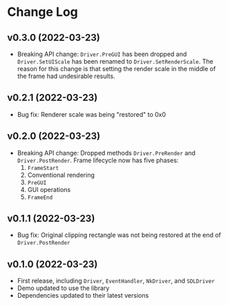 # Change Log

## v0.3.0 (2022-03-23)

- Breaking API change: `Driver.PreGUI` has been dropped and `Driver.SetUIScale`
  has been renamed to `Driver.SetRenderScale`. The reason for this change is
  that setting the render scale in the middle of the frame had undesirable
  results.

## v0.2.1 (2022-03-23)

- Bug fix: Renderer scale was being "restored" to 0x0

## v0.2.0 (2022-03-23)

- Breaking API change: Dropped methods `Driver.PreRender` and
  `Driver.PostRender`. Frame lifecycle now has five phases:
    1. `FrameStart`
    2. Conventional rendering
    3. `PreGUI`
    4. GUI operations
    5. `FrameEnd`

## v0.1.1 (2022-03-23)

- Bug fix: Original clipping rectangle was not being restored at the end of
  `Driver.PostRender`

## v0.1.0 (2022-03-23)

- First release, including `Driver`, `EventHandler`, `NkDriver`, and `SDLDriver`
- Demo updated to use the library
- Dependencies updated to their latest versions
